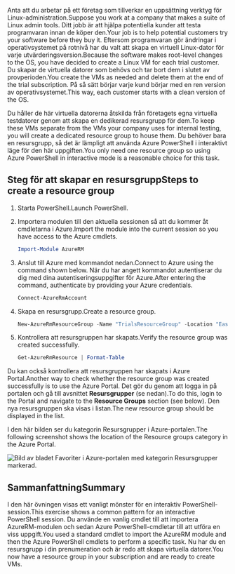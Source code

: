 <span data-ttu-id="f0126-101">Anta att du arbetar på ett företag som tillverkar en uppsättning verktyg för Linux-administration.</span><span class="sxs-lookup"><span data-stu-id="f0126-101">Suppose you work at a company that makes a suite of Linux admin tools.</span></span> <span data-ttu-id="f0126-102">Ditt jobb är att hjälpa potentiella kunder att testa programvaran innan de köper den.</span><span class="sxs-lookup"><span data-stu-id="f0126-102">Your job is to help potential customers try your software before they buy it.</span></span> <span data-ttu-id="f0126-103">Eftersom programvaran gör ändringar i operativsystemet på rotnivå har du valt att skapa en virtuell Linux-dator för varje utvärderingsversion.</span><span class="sxs-lookup"><span data-stu-id="f0126-103">Because the software makes root-level changes to the OS, you have decided to create a Linux VM for each trial customer.</span></span> <span data-ttu-id="f0126-104">Du skapar de virtuella datorer som behövs och tar bort dem i slutet av provperioden.</span><span class="sxs-lookup"><span data-stu-id="f0126-104">You create the VMs as needed and delete them at the end of the trial subscription.</span></span> <span data-ttu-id="f0126-105">På så sätt börjar varje kund börjar med en ren version av operativsystemet.</span><span class="sxs-lookup"><span data-stu-id="f0126-105">This way, each customer starts with a clean version of the OS.</span></span> 

<span data-ttu-id="f0126-106">Du håller de här virtuella datorerna åtskilda från företagets egna virtuella testdatorer genom att skapa en dedikerad resursgrupp för dem.</span><span class="sxs-lookup"><span data-stu-id="f0126-106">To keep these VMs separate from the VMs your company uses for internal testing, you will create a dedicated resource group to house them.</span></span> <span data-ttu-id="f0126-107">Du behöver bara en resursgrupp, så det är lämpligt att använda Azure PowerShell i interaktivt läge för den här uppgiften.</span><span class="sxs-lookup"><span data-stu-id="f0126-107">You only need one resource group so using Azure PowerShell in interactive mode is a reasonable choice for this task.</span></span>

## <a name="steps-to-create-a-resource-group"></a><span data-ttu-id="f0126-108">Steg för att skapar en resursgrupp</span><span class="sxs-lookup"><span data-stu-id="f0126-108">Steps to create a resource group</span></span>

1. <span data-ttu-id="f0126-109">Starta PowerShell.</span><span class="sxs-lookup"><span data-stu-id="f0126-109">Launch PowerShell.</span></span>

1. <span data-ttu-id="f0126-110">Importera modulen till den aktuella sessionen så att du kommer åt cmdletarna i Azure.</span><span class="sxs-lookup"><span data-stu-id="f0126-110">Import the module into the current session so you have access to the Azure cmdlets.</span></span>

   ```powershell
   Import-Module AzureRM
   ```

1. <span data-ttu-id="f0126-111">Anslut till Azure med kommandot nedan.</span><span class="sxs-lookup"><span data-stu-id="f0126-111">Connect to Azure using the command shown below.</span></span> <span data-ttu-id="f0126-112">När du har angett kommandot autentiserar du dig med dina autentiseringsuppgifter för Azure.</span><span class="sxs-lookup"><span data-stu-id="f0126-112">After entering the command, authenticate by providing your Azure credentials.</span></span>

   ```powershell
   Connect-AzureRmAccount
   ```

1. <span data-ttu-id="f0126-113">Skapa en resursgrupp.</span><span class="sxs-lookup"><span data-stu-id="f0126-113">Create a resource group.</span></span>

    ```powershell
    New-AzureRmResourceGroup -Name "TrialsResourceGroup" -Location "East US"
    ```

1. <span data-ttu-id="f0126-114">Kontrollera att resursgruppen har skapats.</span><span class="sxs-lookup"><span data-stu-id="f0126-114">Verify the resource group was created successfully.</span></span>

    ```powershell
    Get-AzureRmResource | Format-Table
    ```

<span data-ttu-id="f0126-115">Du kan också kontrollera att resursgruppen har skapats i Azure Portal.</span><span class="sxs-lookup"><span data-stu-id="f0126-115">Another way to check whether the resource group was created successfully is to use the Azure Portal.</span></span> <span data-ttu-id="f0126-116">Det gör du genom att logga in på portalen och gå till avsnittet **Resursgrupper** (se nedan).</span><span class="sxs-lookup"><span data-stu-id="f0126-116">To do this, login to the Portal and navigate to the **Resource Groups** section (see below).</span></span> <span data-ttu-id="f0126-117">Den nya resursgruppen ska visas i listan.</span><span class="sxs-lookup"><span data-stu-id="f0126-117">The new resource group should be displayed in the list.</span></span>

<span data-ttu-id="f0126-118">I den här bilden ser du kategorin Resursgrupper i Azure-portalen.</span><span class="sxs-lookup"><span data-stu-id="f0126-118">The following screenshot shows the location of the Resource groups category in the Azure Portal.</span></span>

![Bild av bladet Favoriter i Azure-portalen med kategorin Resursgrupper markerad.](../media/6-listing-resource-groups.png)

## <a name="summary"></a><span data-ttu-id="f0126-120">Sammanfattning</span><span class="sxs-lookup"><span data-stu-id="f0126-120">Summary</span></span>
<span data-ttu-id="f0126-121">I den här övningen visas ett vanligt mönster för en interaktiv PowerShell-session.</span><span class="sxs-lookup"><span data-stu-id="f0126-121">This exercise shows a common pattern for an interactive PowerShell session.</span></span> <span data-ttu-id="f0126-122">Du använde en vanlig cmdlet till att importera AzureRM-modulen och sedan Azure PowerShell-cmdletar till att utföra en viss uppgift.</span><span class="sxs-lookup"><span data-stu-id="f0126-122">You used a standard cmdlet to import the AzureRM module and then the Azure PowerShell cmdlets to perform a specific task.</span></span> <span data-ttu-id="f0126-123">Nu har du en resursgrupp i din prenumeration och är redo att skapa virtuella datorer.</span><span class="sxs-lookup"><span data-stu-id="f0126-123">You now have a resource group in your subscription and are ready to create VMs.</span></span>